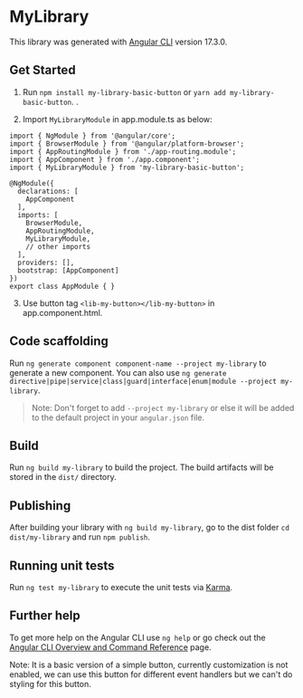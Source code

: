 # MyLibrary

This library was generated with [Angular CLI](https://github.com/angular/angular-cli) version 17.3.0.

## Get Started


1. Run `npm install my-library-basic-button` or `yarn add my-library-basic-button`.
.

2. Import `MyLibraryModule` in app.module.ts as below:

```
import { NgModule } from '@angular/core';
import { BrowserModule } from '@angular/platform-browser';
import { AppRoutingModule } from './app-routing.module';
import { AppComponent } from './app.component';
import { MyLibraryModule } from 'my-library-basic-button';

@NgModule({
  declarations: [
    AppComponent
  ],
  imports: [
    BrowserModule,
    AppRoutingModule,
    MyLibraryModule,
    // other imports
  ],
  providers: [],
  bootstrap: [AppComponent]
})
export class AppModule { }
```

3. Use button tag `<lib-my-button></lib-my-button>` in app.component.html.

## Code scaffolding

Run `ng generate component component-name --project my-library` to generate a new component. You can also use `ng generate directive|pipe|service|class|guard|interface|enum|module --project my-library`.
> Note: Don't forget to add `--project my-library` or else it will be added to the default project in your `angular.json` file. 

## Build

Run `ng build my-library` to build the project. The build artifacts will be stored in the `dist/` directory.

## Publishing

After building your library with `ng build my-library`, go to the dist folder `cd dist/my-library` and run `npm publish`.

## Running unit tests

Run `ng test my-library` to execute the unit tests via [Karma](https://karma-runner.github.io).

## Further help

To get more help on the Angular CLI use `ng help` or go check out the [Angular CLI Overview and Command Reference](https://angular.io/cli) page.

Note: It is a basic version of a simple button, currently customization is not enabled, we can use this button for different event handlers but we can't do styling for this button.




